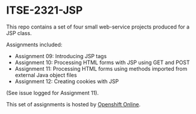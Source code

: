 # ITSE-2321-JSP
This repo contains a set of four small web-service projects produced for a JSP class.

Assignments included:
- Assignment 09: Introducing JSP tags
- Assignment 10: Processing HTML forms with JSP using GET and POST
- Assignment 11: Processing HTML forms using methods imported from external Java object files
- Assignment 12: Creating cookies with JSP

(See issue logged for Assignment 11).

This set of assignments is hosted by [Openshift Online](http://itse2317-accjavabridges.rhcloud.com/).

